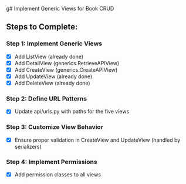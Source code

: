 g# Implement Generic Views for Book CRUD

## Steps to Complete:

### Step 1: Implement Generic Views
- [x] Add ListView (already done)
- [x] Add DetailView (generics.RetrieveAPIView)
- [x] Add CreateView (generics.CreateAPIView)
- [x] Add UpdateView (already done)
- [x] Add DeleteView (already done)

### Step 2: Define URL Patterns
- [x] Update api/urls.py with paths for the five views

### Step 3: Customize View Behavior
- [x] Ensure proper validation in CreateView and UpdateView (handled by serializers)

### Step 4: Implement Permissions
- [x] Add permission classes to all views
